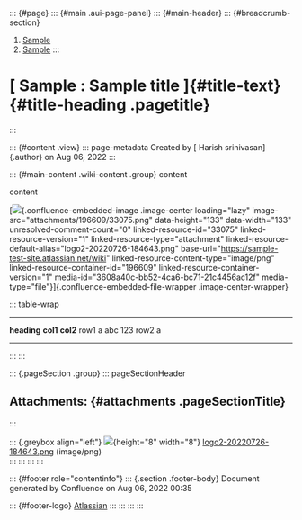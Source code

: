 ::: {#page}
::: {#main .aui-page-panel}
::: {#main-header}
::: {#breadcrumb-section}
1.  [Sample](index.html)
2.  [Sample](Sample_65622.html)
:::

# [ Sample : Sample title ]{#title-text} {#title-heading .pagetitle}
:::

::: {#content .view}
::: page-metadata
Created by [ Harish srinivasan]{.author} on Aug 06, 2022
:::

::: {#main-content .wiki-content .group}
content

content

[![](attachments/196609/33075.png){.confluence-embedded-image
.image-center loading="lazy" image-src="attachments/196609/33075.png"
data-height="133" data-width="133" unresolved-comment-count="0"
linked-resource-id="33075" linked-resource-version="1"
linked-resource-type="attachment"
linked-resource-default-alias="logo2-20220726-184643.png"
base-url="https://sample-test-site.atlassian.net/wiki"
linked-resource-content-type="image/png"
linked-resource-container-id="196609"
linked-resource-container-version="1"
media-id="3608a40c-bb52-4ca6-bc71-21c4456ac12f"
media-type="file"}]{.confluence-embedded-file-wrapper
.image-center-wrapper}

::: table-wrap
  ------------- ---------- ----------
  **heading**   **col1**   **col2**
  row1 a        abc        123
  row2 a                   
  ------------- ---------- ----------
:::
:::

::: {.pageSection .group}
::: pageSectionHeader
## Attachments: {#attachments .pageSectionTitle}
:::

::: {.greybox align="left"}
![](images/icons/bullet_blue.gif){height="8" width="8"}
[logo2-20220726-184643.png](attachments/196609/33075.png) (image/png)\
:::
:::
:::
:::

::: {#footer role="contentinfo"}
::: {.section .footer-body}
Document generated by Confluence on Aug 06, 2022 00:35

::: {#footer-logo}
[Atlassian](http://www.atlassian.com/)
:::
:::
:::
:::
